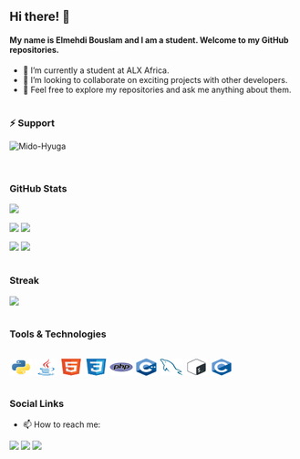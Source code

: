 ## Hi there! 👋

#### My name is Elmehdi Bouslam and I am a student. Welcome to my GitHub repositories.

- 🌱 I’m currently a student at ALX Africa.
- 👯 I’m looking to collaborate on exciting projects with other developers.
- 💬 Feel free to explore my repositories and ask me anything about them.

#

### ⚡ Support
<p><a target="blank" href="https://www.paypal.com/paypalme/midohyuga"> <img align="left" src="https://cdn.buymeacoffee.com/buttons/v2/default-yellow.png" height="50" width="210" alt="Mido-Hyuga" /></a></p><br><br>

#

### GitHub Stats
![](http://github-profile-summary-cards.vercel.app/api/cards/profile-details?username=Mido-Hyuga&theme=default)

![](http://github-profile-summary-cards.vercel.app/api/cards/repos-per-language?username=Mido-Hyuga&theme=default) ![](http://github-profile-summary-cards.vercel.app/api/cards/most-commit-language?username=Mido-Hyuga&theme=default)

![](http://github-profile-summary-cards.vercel.app/api/cards/stats?username=Mido-Hyuga&theme=default) ![](http://github-profile-summary-cards.vercel.app/api/cards/productive-time?username=Mido-Hyuga&theme=default&utcOffset=8)

#

### Streak

<a href="https://github-readme-streak-stats.herokuapp.com/?user=Mido-Hyuga">
  <img align="center" src="https://github-readme-streak-stats.herokuapp.com/?user=Mido-Hyuga" />
</a>

#

### Tools & Technologies
<div style="display:inline_block"><br>
  <img align="center" alt="Python" height="30" width="40" src="https://raw.githubusercontent.com/devicons/devicon/master/icons/python/python-original.svg">
  <img align="center" alt="Java" height="30" width="40" src="https://raw.githubusercontent.com/devicons/devicon/master/icons/java/java-original.svg">
  <img align="center" alt="HTML" height="30" width="40" src="https://raw.githubusercontent.com/devicons/devicon/master/icons/html5/html5-original.svg">
  <img align="center" alt="CSS" height="30" width="40" src="https://raw.githubusercontent.com/devicons/devicon/master/icons/css3/css3-original.svg">
  <img align="center" alt="PHP" height="30" width="40" src="https://raw.githubusercontent.com/devicons/devicon/master/icons/php/php-original.svg">
  <img align="center" alt="C++" height="30" width="40" src="https://raw.githubusercontent.com/devicons/devicon/master/icons/cplusplus/cplusplus-original.svg">
  <img align="center" alt="MySQL" height="30" width="40" src="https://raw.githubusercontent.com/devicons/devicon/master/icons/mysql/mysql-original.svg">
  <img align="center" alt="Shell" height="30" width="40" src="https://raw.githubusercontent.com/devicons/devicon/master/icons/bash/bash-original.svg">
  <img align="center" alt="C" height="30" width="40" src="https://raw.githubusercontent.com/devicons/devicon/master/icons/c/c-original.svg">
</div>

#

### Social Links
- 📫 How to reach me: 
<div> 
  <a href="https://www.instagram.com/elmehdihyuga" target="_blank"><img src="https://img.shields.io/badge/-Instagram-%23E4405F?style=for-the-badge&logo=instagram&logoColor=white" target="_blank"></a>
  <a href = "mailto:elmehdibouslam@gmail.com"><img src="https://img.shields.io/badge/-Gmail-%23333?style=for-the-badge&logo=gmail&logoColor=white" target="_blank"></a>
  <a href="https://www.linkedin.com/in/bouslam-elmehdi-hyuga" target="_blank"><img src="https://img.shields.io/badge/-LinkedIn-%230077B5?style=for-the-badge&logo=linkedin&logoColor=white" target="_blank"></a>
</div>

